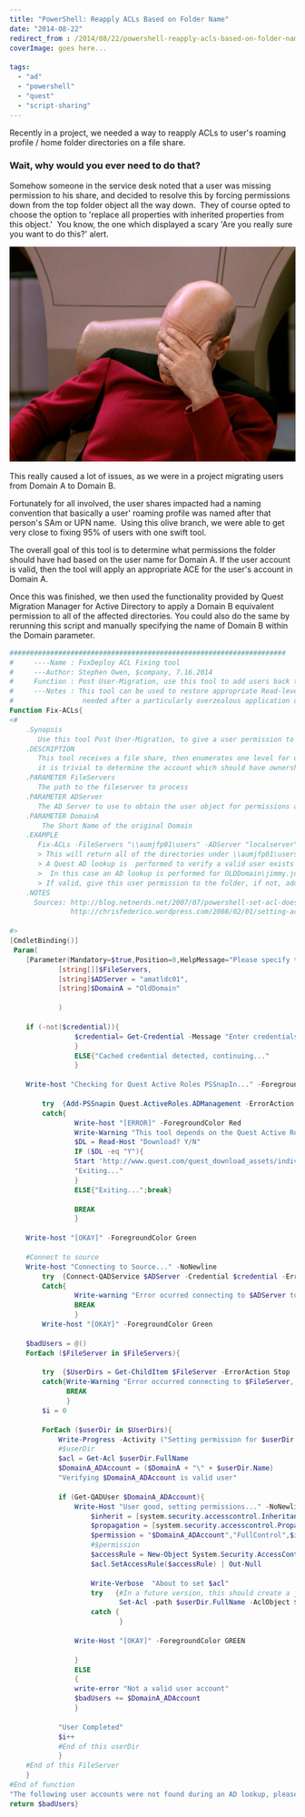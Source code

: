 ```yaml
---
title: "PowerShell: Reapply ACLs Based on Folder Name"
date: "2014-08-22"
redirect_from : /2014/08/22/powershell-reapply-acls-based-on-folder-name
coverImage: goes here...

tags: 
  - "ad"
  - "powershell"
  - "quest"
  - "script-sharing"
---
```


Recently in a project, we needed a way to reapply ACLs to user's roaming profile / home folder directories on a file share.

### Wait, why would you ever need to do that?

Somehow someone in the service desk noted that a user was missing permission to his share, and decided to resolve this by forcing permissions down from the top folder object all the way down.  They of course opted to choose the option to 'replace all properties with inherited properties from this object.'  You know, the one which displayed a scary 'Are you really sure you want to do this?' alert.

![picard](../assets/images/2014/08/images/picard.jpg)

This really caused a lot of issues, as we were in a project migrating users from Domain A to Domain B.

Fortunately for all involved, the user shares impacted had a naming convention that basically a user' roaming profile was named after that person's SAm or UPN name.  Using this olive branch, we were able to get very close to fixing 95% of users with one swift tool.

The overall goal of this tool is to determine what permissions the folder should have had based on the user name for Domain A. If the user account is valid, then the tool will apply an appropriate ACE for the user's account in Domain A.

Once this was finished, we then used the functionality provided by Quest Migration Manager for Active Directory to apply a Domain B equivalent permission to all of the affected directories. You could also do the same by rerunning this script and manually specifying the name of Domain B within the Domain parameter.

```powershell 
####################################################################
#     ----Name : FoxDeploy ACL Fixing tool
#     ---Author: Stephen Owen, $company, 7.16.2014
#     Function : Post User-Migration, use this tool to add users back to a share with their own name
#     ---Notes : This tool can be used to restore appropriate Read-level of the $company account to a users share
#                 needed after a particularly overzealous application of permissions stripped Source Perms from certain shares
Function Fix-ACLs{
<#
    .Synopsis
       Use this tool Post User-Migration, to give a user permission to a share, where the user's name matches the folder
    .DESCRIPTION
       This tool receives a file share, then enumerates one level for directory objects. As the directories expected should be in the format of “userfirstname.userlastname”,
       it is trivial to determine the account which should have ownership of this share.
    .PARAMETER FileServers
       The path to the fileserver to process
    .PARAMETER ADServer
       The AD Server to use to obtain the user object for permissions application
    .PARAMETER DomainA
        The Short Name of the original Domain
    .EXAMPLE
       Fix-ACLs -FileServers "\\aumjfp01\users" -ADServer "localserver"
       > This will return all of the directories under \\aumjfp01\users.  The rest of the example will assume the current user in question is OLDDOMAIN\Jimmy.John.
       > A Quest AD lookup is  performed to verify a valid user exists for the name of the folder (\\aumjfp01\“jimmy.john”).
       >  In this case an AD lookup is performed for OLDDomain\jimmy.john
       > If valid, give this user permission to the folder, if not, add user name to $badUsers, which is reported at the end of the function
    .NOTES
      Sources: http://blog.netnerds.net/2007/07/powershell-set-acl-does-not-appear-to-work/
               http://chrisfederico.wordpress.com/2008/02/01/setting-acl-on-a-file-or-directory-in-powershell/
 
#>
[CmdletBinding()]
 Param(
    [Parameter(Mandatory=$true,Position=0,HelpMessage="Please specify the file shares to be processed, in the format \\server\share")]
            [string[]]$FileServers,
            [string]$ADServer = "amatldc01",
            [string]$DomainA = "OldDomain"
 
            )
 
    if (-not($credential)){
                $credential= Get-Credential -Message "Enter credentials which can be used to lookup a user account in AD on $ADServer"
                }
                ELSE{"Cached credential detected, continuing..."
                }
 
    Write-host "Checking for Quest Active Roles PSSnapIn..." -ForegroundColor White -NoNewline
 
        try  {Add-PSSnapin Quest.ActiveRoles.ADManagement -ErrorAction Stop}
        catch{
                Write-host "[ERROR]" -ForegroundColor Red
                Write-Warning "This tool depends on the Quest Active Roles tools to operate"
                $DL = Read-Host "Download? Y/N"
                IF ($DL -eq "Y"){
                Start 'http://www.quest.com/quest_download_assets/individual_components/Quest_ActiveRolesManagementShellforActiveDirectoryx64_151.msi'
                "Exiting..."
                }
                ELSE{"Exiting...";break}
 
                BREAK
                }
 
    Write-host "[OKAY]" -ForegroundColor Green 
 
    #Connect to source
    Write-host "Connecting to Source..." -NoNewline
        try  {Connect-QADService $ADServer -Credential $credential -ErrorAction Stop | Out-Null}
        Catch{
                Write-warning "Error ocurred connecting to $ADServer to pull source OU paths, check credentials..."
                BREAK
                }
        Write-host "[OKAY]" -ForegroundColor Green 
 
    $badUsers = @()
    ForEach ($FileServer in $FileServers){
 
        try  {$UserDirs = Get-ChildItem $FileServer -ErrorAction Stop | Where-Object PSIsContainer -eq $true}
        catch{Write-Warning "Error occurred connecting to $FileServer, check spelling and if valid path"
              BREAK
              }
        $i = 0 
 
        ForEach ($userDir in $UserDirs){
            Write-Progress -Activity ("Setting permission for $userDir of $FileServer") -PercentComplete (($i/($UserDirs.count)*100 ))
            #$userDir
            $acl = Get-Acl $userDir.FullName
            $DomainA_ADAccount = ($DomainA + "\" + $userDir.Name)
            "Verifying $DomainA_ADAccount is valid user"
 
            if (Get-QADUser $DomainA_ADAccount){
                Write-Host "User good, setting permissions..." -NoNewline
                    $inherit = [system.security.accesscontrol.InheritanceFlags]"ContainerInherit, ObjectInherit"
                    $propagation = [system.security.accesscontrol.PropagationFlags]"None"
                    $permission = "$DomainA_ADAccount","FullControl",$inherit,$propagation,"Allow"
                    #$permission
                    $accessRule = New-Object System.Security.AccessControl.FileSystemAccessRule $permission
                    $acl.SetAccessRule($accessRule) | Out-Null
 
                    Write-Verbose  "About to set $acl"
                    try   {#In a future version, this should create a job and then check for status while writing out progress
                           Set-Acl -path $userDir.FullName -AclObject $acl}
                    catch {
                           }
 
                Write-Host "[OKAY]" -ForegroundColor GREEN
 
                }
                ELSE
                {
                write-error "Not a valid user account"
                $badUsers += $DomainA_ADAccount
                }
 
            "User Completed"
            $i++
            #End of this userDir
            }
    #End of this FileServer
    }
#End of function
"The following user accounts were not found during an AD lookup, please investigate"
return $badUsers}
```
